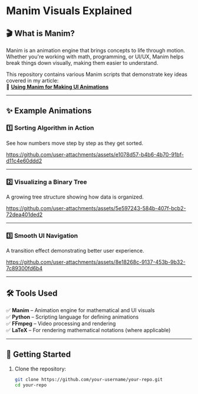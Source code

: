 # Manim Visuals Explained

## 🎬 What is Manim?
Manim is an animation engine that brings concepts to life through motion. Whether you're working with math, programming, or UI/UX, Manim helps break things down visually, making them easier to understand.

This repository contains various Manim scripts that demonstrate key ideas covered in my article:  
📖 **[Using Manim for Making UI Animations](#)**  

---

## ✨ Example Animations

### **1️⃣ Sorting Algorithm in Action**
See how numbers move step by step as they get sorted.

https://github.com/user-attachments/assets/e1078d57-b4b6-4b70-91bf-d11c4e60ddd2


---

### **2️⃣ Visualizing a Binary Tree**
A growing tree structure showing how data is organized.

https://github.com/user-attachments/assets/5e597243-584b-407f-bcb2-72dea401ded2


---

### **3️⃣ Smooth UI Navigation**
A transition effect demonstrating better user experience.


https://github.com/user-attachments/assets/8e18268c-9137-453b-9b32-7c89300fd6b4

---

## 🛠 Tools Used
✅ **Manim** – Animation engine for mathematical and UI visuals  
✅ **Python** – Scripting language for defining animations  
✅ **FFmpeg** – Video processing and rendering  
✅ **LaTeX** – For rendering mathematical notations (where applicable)  

---

## 🚀 Getting Started
1. Clone the repository:
   ```bash
   git clone https://github.com/your-username/your-repo.git
   cd your-repo

